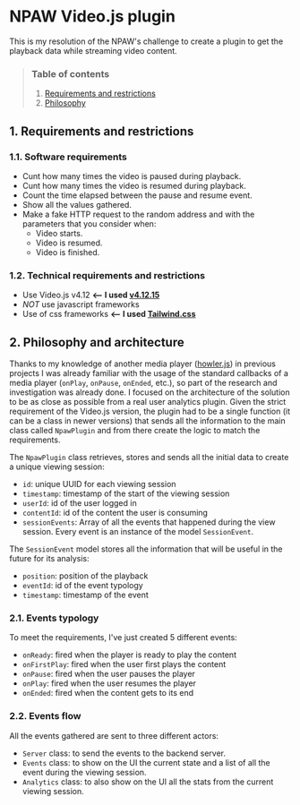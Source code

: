 # NPAW Video.js plugin

This is my resolution of the NPAW's challenge to create a plugin to get the playback data while streaming video content.

> ### Table of contents
> 1. [Requirements and restrictions](#requirements)
> 2. [Philosophy](#philosophy)

## 1. Requirements and restrictions <div id='requirements'/>

### 1.1. Software requirements
- Cunt how many times the video is paused during playback.
- Cunt how many times the video is resumed during playback.
- Count the time elapsed between the pause and resume event.
- Show all the values gathered.
- Make a fake HTTP request to the random address and with the parameters
  that you consider when:
  - Video starts.
  - Video is resumed.
  - Video is finished.

### 1.2. Technical requirements and restrictions
- Use Video.js v4.12 **<-- I used [v4.12.15](https://github.com/videojs/video.js/releases/tag/v4.12.15)**
- *NOT* use javascript frameworks
- Use of css frameworks **<-- I used [Tailwind.css](https://tailwindcss.com)**


## 2. Philosophy and architecture <div id='philosophy'/>
Thanks to my knowledge of another media player ([howler.js](https://howlerjs.com/)) in previous projects I was already
familiar with the usage of the standard callbacks of a media player (`onPlay`, `onPause`, `onEnded`, etc.), so part of
the research and investigation was already done. I focused on the architecture of the solution to be as close as
possible from a real user analytics plugin. Given the strict requirement of the Video.js version, the plugin had to be
a single function (it can be a class in newer versions) that sends all the information to the main class called 
`NpawPlugin` and from there create the logic to match the requirements.

The `NpawPlugin` class retrieves, stores and sends all the initial data to create a unique viewing session:

- `id`: unique UUID for each viewing session
- `timestamp`: timestamp of the start of the viewing session
- `userId`: id of the user logged in
- `contentId`: id of the content the user is consuming 
- `sessionEvents`: Array of all the events that happened during the view session. Every event is an instance of the model `SessionEvent`.

The `SessionEvent` model stores all the information that will be useful in the future for its analysis:

- `position`: position of the playback
- `eventId`: id of the event typology
- `timestamp`: timestamp of the event

### 2.1. Events typology

To meet the requirements, I've just created 5 different events:
- `onReady`: fired when the player is ready to play the content
- `onFirstPlay`: fired when the user first plays the content
- `onPause`: fired when the user pauses the player
- `onPlay`: fired when the user resumes the player
- `onEnded`: fired when the content gets to its end

### 2.2. Events flow

All the events gathered are sent to three different actors:

- `Server` class: to send the events to the backend server.
- `Events` class: to show on the UI the current state and a list of all the event during the viewing session.
- `Analytics` class: to also show on the UI all the stats from the current viewing session.




